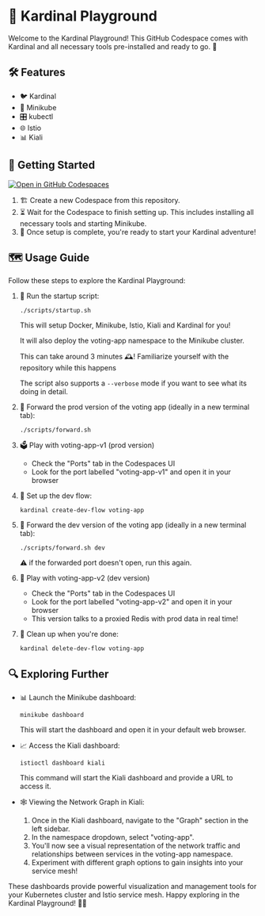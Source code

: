 # 🎡 Kardinal Playground

Welcome to the Kardinal Playground! This GitHub Codespace comes with Kardinal and all necessary tools pre-installed and ready to go. 🚀

## 🛠 Features

- 🐦 Kardinal
- 🚙 Minikube
- 🎛 kubectl
- 🌐 Istio
- 📊 Kiali

## 🚀 Getting Started

[![Open in GitHub Codespaces](https://github.com/codespaces/badge.svg)](https://github.com/codespaces/new?hide_repo_select=true&ref=main&repo=818205437&skip_quickstart=true&machine=standardLinux32gb&devcontainer_path=.devcontainer%2Fdevcontainer.json)

1. 🏗 Create a new Codespace from this repository.
2. ⏳ Wait for the Codespace to finish setting up. This includes installing all necessary tools and starting Minikube.
3. 🎉 Once setup is complete, you're ready to start your Kardinal adventure!

## 🗺 Usage Guide

Follow these steps to explore the Kardinal Playground:

1. 🏁 Run the startup script:
   ```
   ./scripts/startup.sh
   ```
   This will setup Docker, Minikube, Istio, Kiali and Kardinal for you!

   It will also deploy the voting-app namespace to the Minikube cluster.

   This can take around 3 minutes 🕰️! Familiarize yourself with the repository while this happens

   The script also supports a `--verbose` mode if  you want to see what its doing in detail.

2. 🚀 Forward the prod version of the voting app (ideally in a new terminal tab):
   ```
   ./scripts/forward.sh
   ```

3. 🗳 Play with voting-app-v1 (prod version)
   - Check the "Ports" tab in the Codespaces UI
   - Look for the port labelled "voting-app-v1" and open it in your browser

4. 🔧 Set up the dev flow:
   ```
   kardinal create-dev-flow voting-app
   ```

5. 🚀 Forward the dev version of the voting app (ideally in a new terminal tab):
   ```
   ./scripts/forward.sh dev
   ```
   ⚠️ if the forwarded port doesn't open, run this again.

6. 🧪 Play with voting-app-v2 (dev version)
   - Check the "Ports" tab in the Codespaces UI
   - Look for the port labelled "voting-app-v2" and open it in your browser
   - This version talks to a proxied Redis with prod data in real time!

7. 🧹 Clean up when you're done:
   ```
   kardinal delete-dev-flow voting-app
   ```

## 🔍 Exploring Further

- 📊 Launch the Minikube dashboard:
  ```
  minikube dashboard
  ```
  This will start the dashboard and open it in your default web browser.

- 📈 Access the Kiali dashboard:
  ```
  istioctl dashboard kiali
  ```
  This command will start the Kiali dashboard and provide a URL to access it.

- 🕸 Viewing the Network Graph in Kiali:
  1. Once in the Kiali dashboard, navigate to the "Graph" section in the left sidebar.
  2. In the namespace dropdown, select "voting-app".
  3. You'll now see a visual representation of the network traffic and relationships between services in the voting-app namespace.
  4. Experiment with different graph options to gain insights into your service mesh!

These dashboards provide powerful visualization and management tools for your Kubernetes cluster and Istio service mesh. Happy exploring in the Kardinal Playground! 🎉🚀